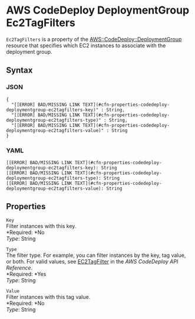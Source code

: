 # AWS CodeDeploy DeploymentGroup Ec2TagFilters<a name="aws-properties-codedeploy-deploymentgroup-ec2tagfilters"></a>

`Ec2TagFilters` is a property of the [AWS::CodeDeploy::DeploymentGroup](aws-resource-codedeploy-deploymentgroup.md) resource that specifies which EC2 instances to associate with the deployment group\.

## Syntax<a name="w3ab2c21c14d349b5"></a>

### JSON<a name="aws-properties-codedeploy-deploymentgroup-ec2tagfilters-syntax.json"></a>

```
{
  "[[ERROR] BAD/MISSING LINK TEXT](#cfn-properties-codedeploy-deploymentgroup-ec2tagfilters-key)" : String,
  "[[ERROR] BAD/MISSING LINK TEXT](#cfn-properties-codedeploy-deploymentgroup-ec2tagfilters-type)" : String,
  "[[ERROR] BAD/MISSING LINK TEXT](#cfn-properties-codedeploy-deploymentgroup-ec2tagfilters-value)" : String
}
```

### YAML<a name="aws-properties-codedeploy-deploymentgroup-ec2tagfilters-syntax.yaml"></a>

```
[[ERROR] BAD/MISSING LINK TEXT](#cfn-properties-codedeploy-deploymentgroup-ec2tagfilters-key): String
[[ERROR] BAD/MISSING LINK TEXT](#cfn-properties-codedeploy-deploymentgroup-ec2tagfilters-type): String
[[ERROR] BAD/MISSING LINK TEXT](#cfn-properties-codedeploy-deploymentgroup-ec2tagfilters-value): String
```

## Properties<a name="w3ab2c21c14d349b7"></a>

`Key`  
Filter instances with this key\.  
*Required: *No  
*Type*: String

`Type`  
The filter type\. For example, you can filter instances by the key, tag value, or both\. For valid values, see [EC2TagFilter](http://docs.aws.amazon.com/codedeploy/latest/APIReference/API_EC2TagFilter.html) in the *AWS CodeDeploy API Reference*\.  
*Required: *Yes  
*Type*: String

`Value`  
Filter instances with this tag value\.  
*Required: *No  
*Type*: String